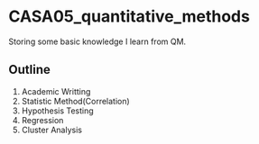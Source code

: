 # CASA05_quantitative_methods
Storing some basic knowledge I learn from QM.

## Outline
1. Academic Writting
2. Statistic Method(Correlation)
3. Hypothesis Testing
4. Regression
5. Cluster Analysis